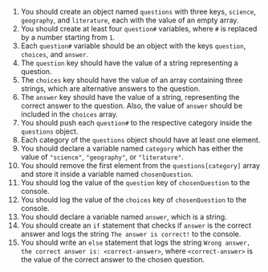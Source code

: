 1. You should create an object named `questions` with three keys, `science`, `geography`, and `literature`, each with the value of an empty array.
1. You should create at least four `question#` variables, where `#` is replaced by a number starting from `1`.
1. Each `question#` variable should be an object with the keys `question`, `choices`, and `answer`.
1. The `question` key should have the value of a string representing a question.
1. The `choices` key should have the value of an array containing three strings, which are alternative answers to the question.
1. The `answer` key should have the value of a string, representing the correct answer to the question. Also, the value of `answer` should be included in the `choices` array.
1. You should push each `question#` to the respective category inside the `questions` object.
1. Each category of the `questions` object should have at least one element.
1. You should declare a variable named `category` which has either the value of `"science"`, `"geography"`, or `"literature"`.
1. You should remove the first element from the `questions[category]` array and store it inside a variable named `chosenQuestion`.
1. You should log the value of the `question` key of `chosenQuestion` to the console.
1. You should log the value of the `choices` key of `chosenQuestion` to the console.
1. You should declare a variable named `answer`, which is a string.
1. You should create an `if` statement that checks if `answer` is the correct answer and logs the string `The answer is correct!` to the console.
1. You should write an `else` statement that logs the string `Wrong answer, the correct answer is: <correct-answer>`, where `<correct-answer>` is the value of the correct answer to the chosen question.